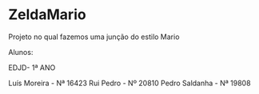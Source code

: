 # ZeldaMario
Projeto no qual fazemos uma junção do estilo Mario 

Alunos: 

EDJD- 1ª ANO 

Luís Moreira   - Nª 16423
Rui Pedro      - Nº 20810
Pedro Saldanha - Nª 19808
